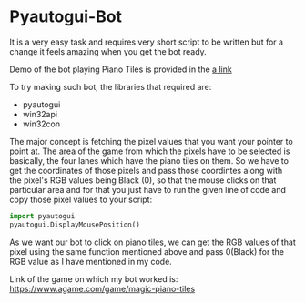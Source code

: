 # Pyautogui-Bot

It is a very easy task and requires very short script to be written but for a change it feels amazing when you get the bot ready.

Demo of the bot playing Piano Tiles is provided in the [a link](https://github.com/Taresh-oss/Bot-playing-Piano-Tiles/blob/main/Piano%20tiles%20BOT.mp4)

To try making such bot, the libraries that required are: 
- pyautogui
- win32api
- win32con


The major concept is fetching the pixel values that you want your pointer to point at. The area of the game from which the pixels have to be selected is basically, the four lanes which have the piano tiles on them. So we have to get the coordinates of those pixels and pass those coordintes along with the pixel's RGB values being Black (0), so that the mouse clicks on that particular area and for that you just have to run the given line of code and copy those pixel values to your script:

```Python
import pyautogui 
pyautogui.DisplayMousePosition()
```

As we want our bot to click on piano tiles, we can get the RGB values of that pixel using the same function mentioned above and pass 0(Black) for the RGB value as I have mentioned in my code.

Link of the game on which my bot worked is:
https://www.agame.com/game/magic-piano-tiles


